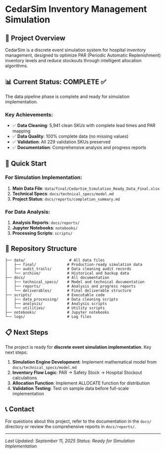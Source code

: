# CedarSim Inventory Management Simulation

## 🎯 Project Overview

CedarSim is a discrete event simulation system for hospital inventory management, designed to optimize PAR (Periodic Automatic Replenishment) inventory levels and reduce stockouts through intelligent allocation algorithms.

## 📊 Current Status: **COMPLETE** ✅

The data pipeline phase is complete and ready for simulation implementation.

### Key Achievements:
- ✅ **Data Cleaning**: 5,941 clean SKUs with complete lead times and PAR mapping
- ✅ **Data Quality**: 100% complete data (no missing values)
- ✅ **Validation**: All 229 validation SKUs preserved
- ✅ **Documentation**: Comprehensive analysis and progress reports

## 🚀 Quick Start

### For Simulation Implementation:
1. **Main Data File**: `data/final/CedarSim_Simulation_Ready_Data_Final.xlsx`
2. **Technical Specs**: `docs/technical_specs/model.md`
3. **Project Status**: `docs/reports/completion_summary.md`

### For Data Analysis:
1. **Analysis Reports**: `docs/reports/`
2. **Jupyter Notebooks**: `notebooks/`
3. **Processing Scripts**: `scripts/`

## 📁 Repository Structure

```
├── data/                    # All data files
│   ├── final/              # Production-ready simulation data
│   ├── audit_trails/       # Data cleaning audit records
│   └── archive/            # Historical and backup data
├── docs/                   # All documentation
│   ├── technical_specs/    # Model and technical documentation
│   ├── reports/            # Analysis and progress reports
│   └── deliverables/       # Final deliverable structure
├── scripts/                # Executable code
│   ├── data_processing/    # Data cleaning scripts
│   ├── analysis/           # Analysis scripts
│   └── utilities/          # Utility scripts
├── notebooks/              # Jupyter notebooks
└── logs/                   # Log files
```

## 📋 Next Steps

The project is ready for **discrete event simulation implementation**. Key next steps:

1. **Simulation Engine Development**: Implement mathematical model from `docs/technical_specs/model.md`
2. **Inventory Flow Logic**: PAR → Safety Stock → Hospital Stockout calculations
3. **Allocation Function**: Implement ALLOCATE function for distribution
4. **Validation Testing**: Test on sample data before full-scale implementation

## 📞 Contact

For questions about this project, refer to the documentation in the `docs/` directory or review the comprehensive reports in `docs/reports/`.

---
*Last Updated: September 11, 2025*
*Status: Ready for Simulation Implementation*
